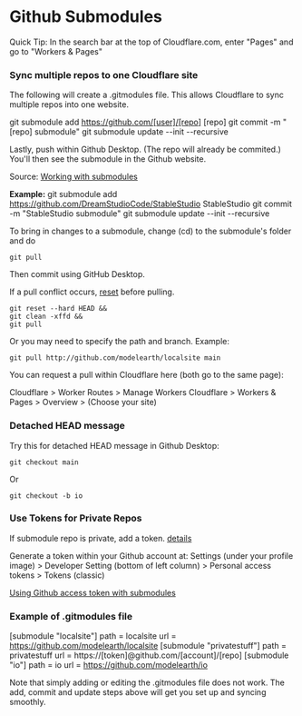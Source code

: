 # Github Submodules

Quick Tip: In the search bar at the top of Cloudflare.com, enter "Pages" and go to "Workers & Pages"

### Sync multiple repos to one Cloudflare site

The following will create a .gitmodules file.
This allows Cloudflare to sync multiple repos into one website.

git submodule add https://github.com/[user]/[repo] [repo]
git commit -m "[repo] submodule"
git submodule update --init --recursive

Lastly, push within Github Desktop. (The repo will already be commited.) 
You'll then see the submodule in the Github website.

Source: [Working with submodules](https://github.blog/2016-02-01-working-with-submodules/)

**Example:**
git submodule add https://github.com/DreamStudioCode/StableStudio StableStudio
git commit -m "StableStudio submodule"
git submodule update --init --recursive

<!--Note: You'll switch the branch in GitHub Desktop to get updates to a submodule, then commit your main project so it's using the most recent version of each submodule.-->

To bring in changes to a submodule, change (cd) to the submodule's folder and do

	git pull

Then commit using GitHub Desktop.

If a pull conflict occurs, [reset](https://stackoverflow.com/questions/6335681/how-do-i-get-the-latest-version-of-my-code) before pulling.

	git reset --hard HEAD && 
	git clean -xffd && 
	git pull

Or you may need to specify the path and branch. Example:

	git pull http://github.com/modelearth/localsite main

<!-- Cloudflare will automatically pull in updates when submodule repos are updated.-->
You can request a pull within Cloudflare here (both go to the same page):  

Cloudflare > Worker Routes > Manage Workers
Cloudflare > Workers & Pages > Overview > (Choose your site)


### Detached HEAD message

Try this for detached HEAD message in Github Desktop:

	git checkout main

Or

	git checkout -b io

### Use Tokens for Private Repos

If submodule repo is private, add a token. [details](https://stackoverflow.com/questions/72786625/deploying-repos-with-submodules-using-cloudflare-pages)

Generate a token within your Github account at:
Settings (under your profile image) > Developer Setting (bottom of left column) > Personal access tokens > Tokens (classic)
<!-- For display: selected no expiration "repo" Full control of private repositories -->

[Using Github access token with submodules](https://medium.com/@alexander.sirenko/using-github-access-token-with-submodules-5038b6d639e8)


### Example of .gitmodules file

[submodule "localsite"]
	path = localsite
	url = https://github.com/modelearth/localsite
[submodule "privatestuff"]
	path = privatestuff
	url = https://[token]@github.com/[account]/[repo]
[submodule "io"]
	path = io
	url = https://github.com/modelearth/io

Note that simply adding or editing the .gitmodules file does not work. 
The add, commit and update steps above will get you set up and syncing smoothly.
